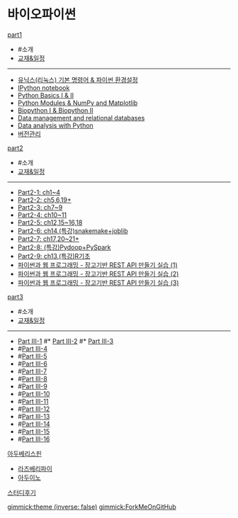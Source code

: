# 바이오파이썬

[part1]()

  * #소개
  * [교재&일정](doc/part1/intro.md)
  ----------
  * [유닉스(리눅스) 기본 명령어 & 파이썬 환경설정](doc/part1/d01.md)
  * [IPython notebook](doc/part1/d02.md)
  * [Python Basics I & II](doc/part1/d03.md)
  * [Python Modules & NumPy and Matplotlib](doc/part1/d04.md)
  * [Biopython I & Biopython II](doc/part1/d05.md)
  * [Data  management and relational databases](doc/part1/d06.md)
  * [Data analysis with Python](doc/part1/d07.md)
  * [버전관리](doc/part1/d08.md)


[part2]()

  * #소개
  * [교재&일정](doc/part2/intro.md)
  ----------
  * [Part2-1: ch1~4](doc/part2/d01.md)
  * [Part2-2: ch5,6,19+](doc/part2/d02.md)
  * [Part2-3: ch7~9](doc/part2/d03.md)
  * [Part2-4: ch10~11](doc/part2/d04.md)
  * [Part2-5: ch12,15~16,18](doc/part2/d05.md)
  * [Part2-6: ch14,(특강)snakemake+joblib](doc/part2/d06.md)
  * [Part2-7: ch17,20~21+](doc/part2/d07.md)
  * [Part2-8: (특강)Pydoop+PySpark](doc/part2/d08.md)
  * [Part2-9: ch13,(특강)R기초](doc/part2/d09.md)
  * [파이썬과 웹 프로그래밍 - 장고기반 REST API 만들기 실습 (1)](doc/part2/d10.md)
  * [파이썬과 웹 프로그래밍 - 장고기반 REST API 만들기 실습 (2)](doc/part2/d11.md)
  * [파이썬과 웹 프로그래밍 - 장고기반 REST API 만들기 실습 (3)](doc/part2/d12.md)

[part3]()

  * #소개
  * [교재&일정](doc/part3/intro.md)
  ----------
  * [Part III-1](doc/part3/d01.md)
  #* [Part III-2](doc/part3/d02.md)
  #* [Part III-3](doc/part3/d03.md)
  * #[Part III-4](doc/part3/d04.md)
  * #[Part III-5](doc/part3/d05.md)
  * #[Part III-6](doc/part3/d06.md)
  * #[Part III-7](doc/part3/d07.md)
  * #[Part III-8](doc/part3/d08.md)
  * #[Part III-9](doc/part3/d09.md)
  * #[Part III-10](doc/part3/d10.md)
  * #[Part III-11](doc/part3/d11.md)
  * #[Part III-12](doc/part3/d12.md)
  * #[Part III-13](doc/part3/d13.md)
  * #[Part III-14](doc/part3/d14.md)
  * #[Part III-15](doc/part3/d15.md)
  * #[Part III-16](doc/part3/d16.md)


[아두베리스핀]()

  * [라즈베리파이](doc/part2/d13.md)
  * [아두이노](doc/part2/d14.md)

[스터디후기](doc/afterSchool.md)

[gimmick:theme (inverse: false)](cerulean)
[gimmick:ForkMeOnGitHub](https://github.com/biopy/biopy.github.io)
